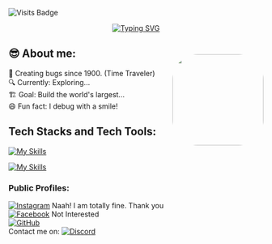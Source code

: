 ![Visits Badge](https://komarev.com/ghpvc/?username=prince-ohio&style=flat-square)

<p align="center">
  <a href="https://git.io/typing-svg">
    <img src="https://readme-typing-svg.demolab.com?font=Fira+Code&pause=1000&width=435&lines=Hi%2C+Welcome+to+my+GitHub+profile;What+are+you+exactly+searching+for%3F" alt="Typing SVG" />
  </a>
</p>

## 😎 About me:

<p align="left">
  🧠 Creating bugs since 1900. (Time Traveler)<br>
  🔍 Currently: Exploring...<br>
  🏗️ Goal: Build the world's largest...<br>
  😄 Fun fact: I debug with a smile!
</p>

## Tech Stacks and Tech Tools:

[![My Skills](https://skillicons.dev/icons?i=c,python,bash,html,css,js,mongodb,express,react,nodejs,postman,nakjd,vscode)](https://skillicons.dev)<br>
<img src="https://media1.giphy.com/media/v1.Y2lkPTc5MGI3NjExYTNvbHM3dHNva291dmpsd3FyazkycjV5dnp3enFvM2NuMjYydmNoeCZlcD12MV9pbnRlcm5hbF9naWZfYnlfaWQmY3Q9Zw/blPpTGDhn6hEI/giphy.gif" 
     align="right" width="180" style="margin-top: -200px; margin-left: 20px; border-radius: 50px;" />

[![My Skills](https://skillicons.dev/icons?i=pr,ps,figma,asd,windows,ubuntu,kali)](https://skillicons.dev)

### Public Profiles:

[![Instagram](https://img.shields.io/badge/Instagram-%23E4405F.svg?style=for-the-badge&logo=instagram&logoColor=white)](https://www.instagram.com/) Naah! I am totally fine. Thank you<br>
[![Facebook](https://img.shields.io/badge/Facebook-%231877F2.svg?style=for-the-badge&logo=facebook&logoColor=white)](https://www.facebook.com/) Not Interested<br>
[![GitHub](https://img.shields.io/badge/GitHub-%23121011.svg?style=for-the-badge&logo=github&logoColor=white)](https://github.com/prince-ohio)<br>
Contact me on: [![Discord](https://img.shields.io/badge/Discord-%237289DA.svg?style=for-the-badge&logo=discord&logoColor=white)](https://discord.com/users/1348188238107377685)


